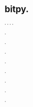 # bitpy.
.
.
.
.












.






















































.
























.



























.

















































































.































































.































































































.















.












































